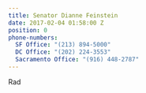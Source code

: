 ```yaml
---
title: Senator Dianne Feinstein
date: 2017-02-04 01:58:00 Z
position: 0
phone-numbers:
  SF Office: "(213) 894-5000"
  DC Office: "(202) 224-3553"
  Sacramento Office: "(916) 448-2787"
---
```


Rad
